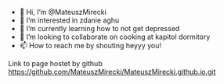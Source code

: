 - 👋 Hi, I’m @MateuszMirecki
- 👀 I’m interested in zdanie aghu
- 🌱 I’m currently learning how to not get depressed
- 💞️ I’m looking to collaborate on cooking at kapitol dormitory
- 📫 How to reach me by shouting heyyy you!

<!---
MateuszMirecki/MateuszMirecki is a ✨ special ✨ repository because its `README.md` (this file) appears on your GitHub profile.
You can click the Preview link to take a look at your changes.
--->

Link to page hostet by github https://github.com/MateuszMirecki/MateuszMirecki.github.io.git
